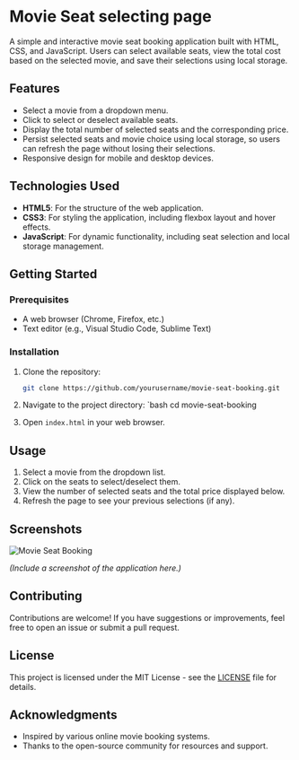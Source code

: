 
# Movie Seat selecting page

A simple and interactive movie seat booking application built with HTML, CSS, and JavaScript. Users can select available seats, view the total cost based on the selected movie, and save their selections using local storage.

## Features

- Select a movie from a dropdown menu.
- Click to select or deselect available seats.
- Display the total number of selected seats and the corresponding price.
- Persist selected seats and movie choice using local storage, so users can refresh the page without losing their selections.
- Responsive design for mobile and desktop devices.

## Technologies Used

- **HTML5**: For the structure of the web application.
- **CSS3**: For styling the application, including flexbox layout and hover effects.
- **JavaScript**: For dynamic functionality, including seat selection and local storage management.

## Getting Started

### Prerequisites

- A web browser (Chrome, Firefox, etc.)
- Text editor (e.g., Visual Studio Code, Sublime Text)

### Installation

1. Clone the repository:
   ```bash
   git clone https://github.com/yourusername/movie-seat-booking.git
   ```

2. Navigate to the project directory:
   `bash
   cd movie-seat-booking
   

3. Open `index.html` in your web browser.

## Usage

1. Select a movie from the dropdown list.
2. Click on the seats to select/deselect them.
3. View the number of selected seats and the total price displayed below.
4. Refresh the page to see your previous selections (if any).

## Screenshots

![Movie Seat Booking](screenshot.png)

*(Include a screenshot of the application here.)*

## Contributing

Contributions are welcome! If you have suggestions or improvements, feel free to open an issue or submit a pull request.

## License

This project is licensed under the MIT License - see the [LICENSE](LICENSE) file for details.

## Acknowledgments

- Inspired by various online movie booking systems.
- Thanks to the open-source community for resources and support.
